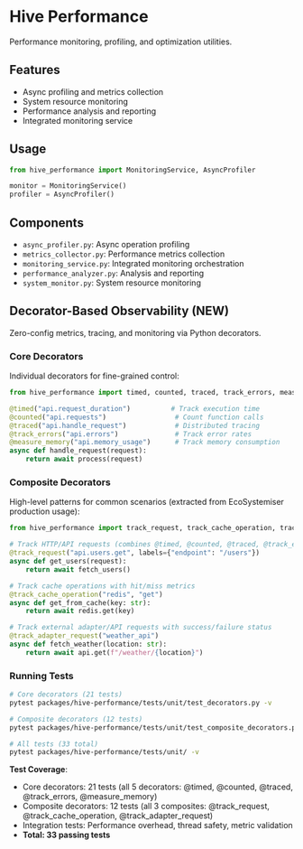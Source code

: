 # Hive Performance

Performance monitoring, profiling, and optimization utilities.

## Features

- Async profiling and metrics collection
- System resource monitoring
- Performance analysis and reporting
- Integrated monitoring service

## Usage

```python
from hive_performance import MonitoringService, AsyncProfiler

monitor = MonitoringService()
profiler = AsyncProfiler()
```

## Components

- `async_profiler.py`: Async operation profiling
- `metrics_collector.py`: Performance metrics collection
- `monitoring_service.py`: Integrated monitoring orchestration
- `performance_analyzer.py`: Analysis and reporting
- `system_monitor.py`: System resource monitoring

##  Decorator-Based Observability (NEW)

Zero-config metrics, tracing, and monitoring via Python decorators.

### Core Decorators

Individual decorators for fine-grained control:

```python
from hive_performance import timed, counted, traced, track_errors, measure_memory

@timed("api.request_duration")          # Track execution time
@counted("api.requests")                 # Count function calls
@traced("api.handle_request")            # Distributed tracing
@track_errors("api.errors")              # Track error rates
@measure_memory("api.memory_usage")      # Track memory consumption
async def handle_request(request):
    return await process(request)
```

### Composite Decorators

High-level patterns for common scenarios (extracted from EcoSystemiser production usage):

```python
from hive_performance import track_request, track_cache_operation, track_adapter_request

# Track HTTP/API requests (combines @timed, @counted, @traced, @track_errors)
@track_request("api.users.get", labels={"endpoint": "/users"})
async def get_users(request):
    return await fetch_users()

# Track cache operations with hit/miss metrics
@track_cache_operation("redis", "get")
async def get_from_cache(key: str):
    return await redis.get(key)

# Track external adapter/API requests with success/failure status
@track_adapter_request("weather_api")
async def fetch_weather(location: str):
    return await api.get(f"/weather/{location}")
```

### Running Tests

```bash
# Core decorators (21 tests)
pytest packages/hive-performance/tests/unit/test_decorators.py -v

# Composite decorators (12 tests)
pytest packages/hive-performance/tests/unit/test_composite_decorators.py -v

# All tests (33 total)
pytest packages/hive-performance/tests/unit/ -v
```

**Test Coverage**:
- Core decorators: 21 tests (all 5 decorators: @timed, @counted, @traced, @track_errors, @measure_memory)
- Composite decorators: 12 tests (all 3 composites: @track_request, @track_cache_operation, @track_adapter_request)
- Integration tests: Performance overhead, thread safety, metric validation
- **Total: 33 passing tests**
